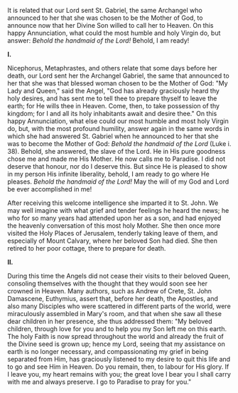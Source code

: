 
It is related that our Lord sent St. Gabriel, the same Archangel who announced to her that she was chosen to be the Mother of God, to announce now that her Divine Son willed to call her to Heaven. On this happy Annunciation, what could the most humble and holy Virgin do, but answer: *Behold the handmaid of the Lord!* Behold, I am ready!

**I\.**

Nicephorus, Metaphrastes, and others relate that some days before her death, our Lord sent her the Archangel Gabriel, the same that announced to her that she was that blessed woman chosen to be the Mother of God: \"My Lady and Queen,\" said the Angel, \"God has already graciously heard thy holy desires, and has sent me to tell thee to prepare thyself to leave the earth; for He wills thee in Heaven. Come, then, to take possession of thy kingdom; for I and all its holy inhabitants await and desire thee.\" On this happy Annunciation, what else could our most humble and most holy Virgin do, but, with the most profound humility, answer again in the same words in which she had answered St. Gabriel when he announced to her that she was to become the Mother of God: *Behold the handmaid of the Lord* (Luke i. 38). Behold, she answered, the slave of the Lord. He in His pure goodness chose me and made me His Mother. He now calls me to Paradise. I did not deserve that honour, nor do I deserve this. But since He is pleased to show in my person His infinite liberality, behold, I am ready to go where He pleases. *Behold the handmaid of the Lord!* May the will of my God and Lord be ever accomplished in me!

After receiving this welcome intelligence she imparted it to St. John. We may well imagine with what grief and tender feelings he heard the news; he who for so many years had attended upon her as a son, and had enjoyed the heavenly conversation of this most holy Mother. She then once more visited the Holy Places of Jerusalem, tenderly taking leave of them, and especially of Mount Calvary, where her beloved Son had died. She then retired to her poor cottage, there to prepare for death.

**II\.**

During this time the Angels did not cease their visits to their beloved Queen, consoling themselves with the thought that they would soon see her crowned in Heaven. Many authors, such as Andrew of Crete, St. John Damascene, Euthymius, assert that, before her death, the Apostles, and also many Disciples who were scattered in different parts of the world, were miraculously assembled in Mary\'s room, and that when she saw all these dear children in her presence, she thus addressed them: \"My beloved children, through love for you and to help you my Son left me on this earth. The holy Faith is now spread throughout the world and already the fruit of the Divine seed is grown up; hence my Lord, seeing that my assistance on earth is no longer necessary, and compassionating my grief in being separated from Him, has graciously listened to my desire to quit this life and to go and see Him in Heaven. Do you remain, then, to labour for His glory. If I leave you, my heart remains with you; the great love I bear you I shall carry with me and always preserve. I go to Paradise to pray for you.\"

